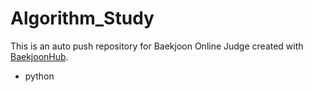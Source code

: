 # Algorithm_Study
This is an auto push repository for Baekjoon Online Judge created with [BaekjoonHub](https://github.com/BaekjoonHub/BaekjoonHub).

* python